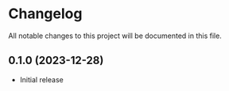 # Changelog

All notable changes to this project will be documented in this file.

## 0.1.0 (2023-12-28)

- Initial release
